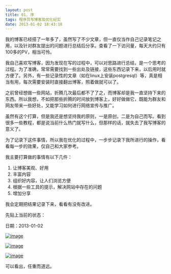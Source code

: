 ```yaml
---
layout: post
title: 01. 序
tags: 程序员写博客及优化纪实
date: 2013-01-02 18:43:18
---
```


我的博客已经搭了一年多了，虽然写了不少文章，但一直仅当作自己记录笔记之用，以及针对群友提出的问题进行总结后分享。查看了一下访问量，每天大约只有100多的PV，相当可怜。

我自己喜欢写博客，因为发现在写的过程中，可以对思路进行总结，是一个思考的过程。为了准确，常常需要找到一些出处及链接，这些东西记录下来，以后用时就方便了。另外，有一些记录性的文章（如在linux上安装postgresql）等，真是相当有用，每次需要安装时直接翻出博客，照着做就可以了。

之前曾经想做一些网站，折腾几次最后都不了了之，而博客却是我一直坚持下来的东西。所以我想，不如把那些折腾的时间放到博客上，好好做做它，既能为群友和网友带来一些好处，又能学习如何进行网络宣传与推广。

虽然有这个打算，但是我还是想坚持我的原则，一是原创，二是为自己而写。看到很多一些教程，都是说当前什么热门就写什么，但那样的话，就失去了我写博客的意义了。

为了记录下这件事情，所以我在优化的过程中，一步步记录下我所进行的操作，看看每一步的效果，仅自己和大家参考。

我主要打算做的事情有以下几件：

1.  让博客美观、好用
2.  丰富内容
3.  组织好内容，让人们浏览方便
4.  根据一些工具的提示，解决网站中存在的问题
5.  增加分享

我会定期把结果记录下来，看看有没有改进。

先贴上当前的状态：

日期：2013-01-02

[![image](http://freewind.me/wp-content/uploads/2013/01/image_thumb40.png "image")](http://freewind.me/wp-content/uploads/2013/01/image40.png)

[![image](http://freewind.me/wp-content/uploads/2013/01/image_thumb41.png "image")](http://freewind.me/wp-content/uploads/2013/01/image41.png)

[![image](http://freewind.me/wp-content/uploads/2013/01/image_thumb42.png "image")](http://freewind.me/wp-content/uploads/2013/01/image42.png)

可以看出，任重而道远。
